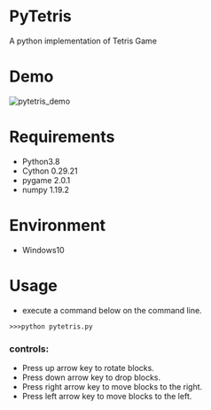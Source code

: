 # PyTetris
A python implementation of Tetris Game

# Demo
![pytetris_demo](https://user-images.githubusercontent.com/48859041/139587543-3e4eabbb-c981-4f07-a720-a22dbb1a0bf0.gif)

# Requirements
* Python3.8
* Cython 0.29.21
* pygame 2.0.1
* numpy 1.19.2

# Environment
* Windows10

# Usage
* execute a command below on the command line.
```
>>>python pytetris.py
```

### controls:
* Press up arrow key to rotate blocks.
* Press down arrow key to drop blocks.
* Press right arrow key to move blocks to the right.
* Press left arrow key to move blocks to the left. 
